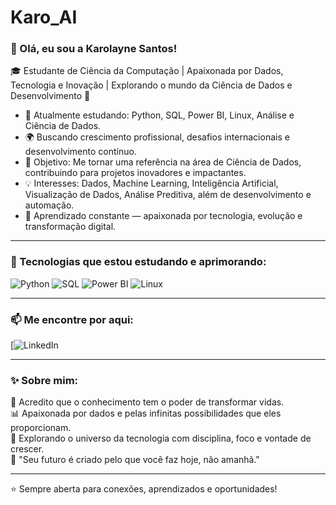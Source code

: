 # Karo_AI
### 👋 Olá, eu sou a Karolayne Santos!

🎓 Estudante de Ciência da Computação | Apaixonada por Dados, Tecnologia e Inovação | Explorando o mundo da Ciência de Dados e Desenvolvimento 🚀

- 🚀 Atualmente estudando: Python, SQL, Power BI, Linux, Análise e Ciência de Dados.
- 🌍 Buscando crescimento profissional, desafios internacionais e desenvolvimento contínuo.
- 🎯 Objetivo: Me tornar uma referência na área de Ciência de Dados, contribuindo para projetos inovadores e impactantes.
- 💡 Interesses: Dados, Machine Learning, Inteligência Artificial, Visualização de Dados, Análise Preditiva, além de desenvolvimento e automação.
- 🌱 Aprendizado constante — apaixonada por tecnologia, evolução e transformação digital.

---

### 🚀 Tecnologias que estou estudando e aprimorando:

![Python](https://img.shields.io/badge/Python-3670A0?style=for-the-badge&logo=python&logoColor=ffdd54)
![SQL](https://img.shields.io/badge/SQL-336791?style=for-the-badge&logo=postgresql&logoColor=white)
![Power BI](https://img.shields.io/badge/Power%20BI-F2C811?style=for-the-badge&logo=powerbi&logoColor=black)
![Linux](https://img.shields.io/badge/Linux-FCC624?style=for-the-badge&logo=linux&logoColor=black)

---

### 📫 Me encontre por aqui:

[![LinkedIn](https://www.linkedin.com/in/karolaynesantos01/)

---

### ✨ Sobre mim:

🧠 Acredito que o conhecimento tem o poder de transformar vidas.  
📊 Apaixonada por dados e pelas infinitas possibilidades que eles proporcionam.  
🌟 Explorando o universo da tecnologia com disciplina, foco e vontade de crescer.  
🌸 "Seu futuro é criado pelo que você faz hoje, não amanhã."  

---

⭐ Sempre aberta para conexões, aprendizados e oportunidades!

